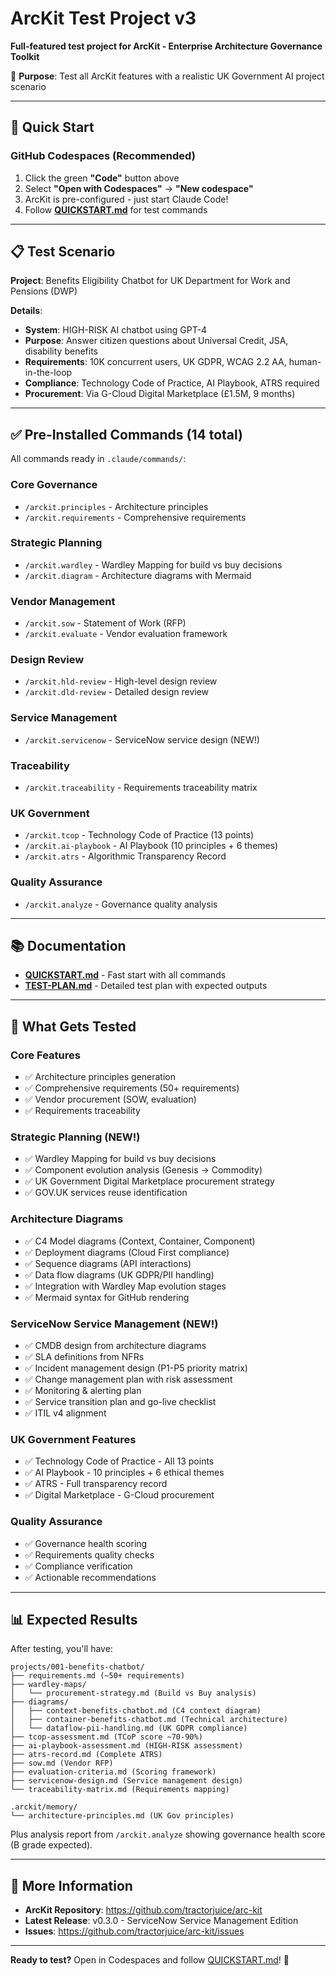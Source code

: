 # ArcKit Test Project v3

**Full-featured test project for ArcKit - Enterprise Architecture Governance Toolkit**

🎯 **Purpose**: Test all ArcKit features with a realistic UK Government AI project scenario

---

## 🚀 Quick Start

### GitHub Codespaces (Recommended)

1. Click the green **"Code"** button above
2. Select **"Open with Codespaces"** → **"New codespace"**
3. ArcKit is pre-configured - just start Claude Code!
4. Follow **[QUICKSTART.md](QUICKSTART.md)** for test commands

---

## 📋 Test Scenario

**Project**: Benefits Eligibility Chatbot for UK Department for Work and Pensions (DWP)

**Details**:
- **System**: HIGH-RISK AI chatbot using GPT-4
- **Purpose**: Answer citizen questions about Universal Credit, JSA, disability benefits
- **Requirements**: 10K concurrent users, UK GDPR, WCAG 2.2 AA, human-in-the-loop
- **Compliance**: Technology Code of Practice, AI Playbook, ATRS required
- **Procurement**: Via G-Cloud Digital Marketplace (£1.5M, 9 months)

---

## ✅ Pre-Installed Commands (14 total)

All commands ready in `.claude/commands/`:

### Core Governance
- `/arckit.principles` - Architecture principles
- `/arckit.requirements` - Comprehensive requirements

### Strategic Planning
- `/arckit.wardley` - Wardley Mapping for build vs buy decisions
- `/arckit.diagram` - Architecture diagrams with Mermaid

### Vendor Management
- `/arckit.sow` - Statement of Work (RFP)
- `/arckit.evaluate` - Vendor evaluation framework

### Design Review
- `/arckit.hld-review` - High-level design review
- `/arckit.dld-review` - Detailed design review

### Service Management
- `/arckit.servicenow` - ServiceNow service design (NEW!)

### Traceability
- `/arckit.traceability` - Requirements traceability matrix

### UK Government
- `/arckit.tcop` - Technology Code of Practice (13 points)
- `/arckit.ai-playbook` - AI Playbook (10 principles + 6 themes)
- `/arckit.atrs` - Algorithmic Transparency Record

### Quality Assurance
- `/arckit.analyze` - Governance quality analysis

---

## 📚 Documentation

- **[QUICKSTART.md](QUICKSTART.md)** - Fast start with all commands
- **[TEST-PLAN.md](TEST-PLAN.md)** - Detailed test plan with expected outputs

---

## 🎯 What Gets Tested

### Core Features
- ✅ Architecture principles generation
- ✅ Comprehensive requirements (50+ requirements)
- ✅ Vendor procurement (SOW, evaluation)
- ✅ Requirements traceability

### Strategic Planning (NEW!)
- ✅ Wardley Mapping for build vs buy decisions
- ✅ Component evolution analysis (Genesis → Commodity)
- ✅ UK Government Digital Marketplace procurement strategy
- ✅ GOV.UK services reuse identification

### Architecture Diagrams
- ✅ C4 Model diagrams (Context, Container, Component)
- ✅ Deployment diagrams (Cloud First compliance)
- ✅ Sequence diagrams (API interactions)
- ✅ Data flow diagrams (UK GDPR/PII handling)
- ✅ Integration with Wardley Map evolution stages
- ✅ Mermaid syntax for GitHub rendering

### ServiceNow Service Management (NEW!)
- ✅ CMDB design from architecture diagrams
- ✅ SLA definitions from NFRs
- ✅ Incident management design (P1-P5 priority matrix)
- ✅ Change management plan with risk assessment
- ✅ Monitoring & alerting plan
- ✅ Service transition plan and go-live checklist
- ✅ ITIL v4 alignment

### UK Government Features
- ✅ Technology Code of Practice - All 13 points
- ✅ AI Playbook - 10 principles + 6 ethical themes
- ✅ ATRS - Full transparency record
- ✅ Digital Marketplace - G-Cloud procurement

### Quality Assurance
- ✅ Governance health scoring
- ✅ Requirements quality checks
- ✅ Compliance verification
- ✅ Actionable recommendations

---

## 📊 Expected Results

After testing, you'll have:

```
projects/001-benefits-chatbot/
├── requirements.md (~50+ requirements)
├── wardley-maps/
│   └── procurement-strategy.md (Build vs Buy analysis)
├── diagrams/
│   ├── context-benefits-chatbot.md (C4 context diagram)
│   ├── container-benefits-chatbot.md (Technical architecture)
│   └── dataflow-pii-handling.md (UK GDPR compliance)
├── tcop-assessment.md (TCoP score ~70-90%)
├── ai-playbook-assessment.md (HIGH-RISK assessment)
├── atrs-record.md (Complete ATRS)
├── sow.md (Vendor RFP)
├── evaluation-criteria.md (Scoring framework)
├── servicenow-design.md (Service management design)
└── traceability-matrix.md (Requirements mapping)

.arckit/memory/
└── architecture-principles.md (UK Gov principles)
```

Plus analysis report from `/arckit.analyze` showing governance health score (B grade expected).

---

## 📖 More Information

- **ArcKit Repository**: https://github.com/tractorjuice/arc-kit
- **Latest Release**: v0.3.0 - ServiceNow Service Management Edition
- **Issues**: https://github.com/tractorjuice/arc-kit/issues

---

**Ready to test?** Open in Codespaces and follow [QUICKSTART.md](QUICKSTART.md)! 🚀
